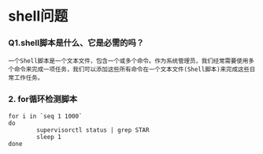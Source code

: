 # shell问题

### Q1.shell脚本是什么、它是必需的吗？  
```
一个Shell脚本是一个文本文件，包含一个或多个命令。作为系统管理员，我们经常需要使用多个命令来完成一项任务，我们可以添加这些所有命令在一个文本文件(Shell脚本)来完成这些日常工作任务。
```

### 2. for循环检测脚本
```
for i in `seq 1 1000`
do
        supervisorctl status | grep STAR
        sleep 1
done
```
